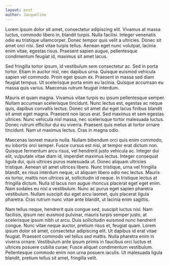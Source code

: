 ```yaml
---
layout: post
author: Jacqueline
---
```

Lorem ipsum dolor sit amet, consectetur adipiscing elit. Vivamus at massa luctus, commodo libero in, blandit turpis. Nulla facilisi. Integer venenatis odio eu tristique ullamcorper. Donec tempor quis velit a ultricies. Donec sit amet orci nisi. Sed vitae turpis tellus. Aenean eget nunc volutpat, lacinia enim vitae, egestas risus. Praesent sapien augue, pellentesque condimentum feugiat id, maximus sit amet lacus.

Sed fringilla tortor ipsum, id vestibulum sem consectetur ac. Sed in porta tortor. Etiam in auctor nisl, nec dapibus urna. Quisque euismod vehicula sapien vel commodo. Proin eget ipsum ex. Praesent in massa sed diam feugiat tempus. Ut scelerisque porta enim eu lacinia. Quisque accumsan eu massa quis varius. Maecenas rutrum feugiat interdum.

Mauris et quam magna. Vivamus vitae turpis eu ipsum pellentesque semper. Nullam accumsan scelerisque tincidunt. Nunc lectus est, egestas ac neque quis, dapibus convallis lectus. Donec sit amet dui eget lacus finibus blandit sit amet eget magna. Praesent non lacus erat. Sed maximus et sem egestas ultrices. Nunc vehicula nisl massa, nec scelerisque tortor malesuada luctus. Donec rutrum efficitur dui eu viverra. Praesent quis metus at tortor ornare tincidunt. Nam ut maximus lectus. Cras in magna odio.

Maecenas laoreet mauris nulla. Nullam bibendum orci quis enim commodo, eu lobortis orci semper. Fusce cursus est nisi, at tempor erat dictum non. Quisque fermentum arcu risus, vel hendrerit justo vehicula ac. Integer dui elit, vulputate vitae diam id, imperdiet maximus lectus. Integer consequat ligula dui, quis ultrices purus malesuada ut. Donec aliquam ultricies tristique. Aenean sit amet ultrices libero. Nunc tristique, urna vel fringilla blandit, ex risus interdum neque, ut aliquam libero odio nec lectus. Mauris ex tortor, mattis non ultrices at, sollicitudin id neque. In tristique lectus at fringilla dictum. Nulla id lacus non augue rhoncus placerat eget eget enim. Nam sodales eu nisl a vestibulum. Nunc ac purus eget sapien pharetra vestibulum. Nullam suscipit dui eget arcu laoreet, quis placerat ligula pharetra. Cras rutrum nunc vitae ante blandit, ut lacinia enim sagittis.

Nam tellus neque, hendrerit quis congue sed, suscipit luctus nisl. Nam facilisis, ipsum nec euismod pulvinar, mauris turpis semper justo, at scelerisque ipsum nibh ut arcu. Duis sollicitudin euismod nunc hendrerit congue. Nunc vitae neque auctor, pretium risus et, feugiat quam. Lorem ipsum dolor sit amet, consectetur adipiscing elit. Ut dapibus id erat vitae feugiat. Praesent commodo vel tellus sed mattis. Nulla pharetra enim in viverra ornare. Vestibulum ante ipsum primis in faucibus orci luctus et ultrices posuere cubilia curae; Fusce aliquet condimentum vestibulum. Pellentesque commodo enim non urna posuere iaculis. Ut malesuada ligula blandit, pretium tellus sit amet, fringilla velit.